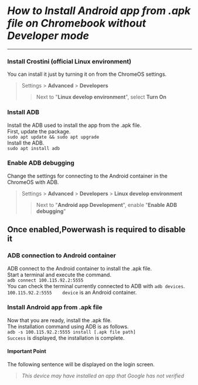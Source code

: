 # *How to Install Android app from .apk file on Chromebook without Developer mode*
---

### Install Crostini (official Linux environment)
You can install it just by turning it on from the ChromeOS settings.  
> Settings > **Advanced** > **Developers**
>> Next to "**Linux develop environment**", select **Turn On**

### Install ADB
Install the ADB used to install the app from the .apk file.  
First, update the package.  
``` sudo apt update && sudo apt upgrade ```  
Install the ADB.  
``` sudo apt install adb ```  

### Enable ADB debugging
Change the settings for connecting to the Android container in the ChromeOS with ADB.  
> Settings > **Advanced** > **Developers** > **Linux develop environment**
>>Next to "**Android app Development**", enable "**Enable ADB debugging**"
## Once enabled,**Powerwash** is required to disable it

### ADB connection to Android container
ADB connect to the Android container to install the .apk file.  
Start a terminal and execute the command.  
``` adb connect 100.115.92.2:5555 ```  
You can check the terminal currently connected to ADB with ` adb devices `.  
` 100.115.92.2:5555    device ` is an Android container.  

### Install Android app from .apk file
Now that you are ready, install the .apk file.  
The installation command using ADB is as follows.  
``` adb -s 100.115.92.2:5555 install [.apk file path] ```  
` Success ` is displayed, the installation is complete.  

#### Important Point
The following sentence will be displayed on the login screen.  
> *This device may have installed an app that Google has not verified*
